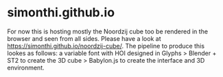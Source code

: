 # simonthi.github.io

For now this is hosting mostly the Noordzij cube too be rendered in the browser and seen from all sides. Please have a look at https://simonthi.github.io/noordzij-cube/.
The pipeline to produce this lookes as follows: a variable font with HOI designed in Glyphs > Blender + ST2 to create the 3D cube > Babylon.js to create the interface and 3D environment.
